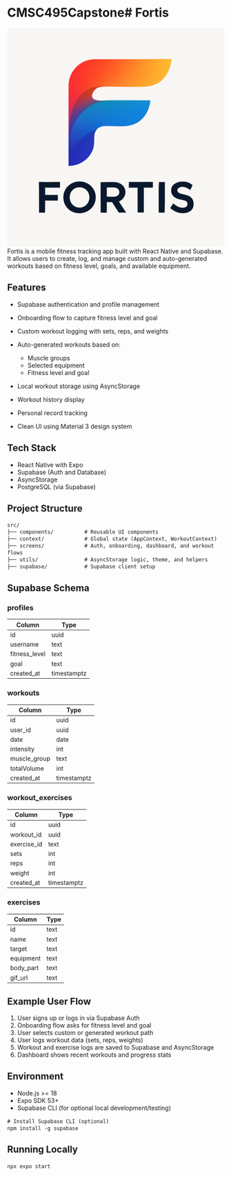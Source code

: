 # CMSC495Capstone# Fortis
![Fortis Logo](Fortis/assets/splash.png)
Fortis is a mobile fitness tracking app built with React Native and Supabase. It allows users to create, log, and manage custom and auto-generated workouts based on fitness level, goals, and available equipment.

## Features

* Supabase authentication and profile management
* Onboarding flow to capture fitness level and goal
* Custom workout logging with sets, reps, and weights
* Auto-generated workouts based on:

  * Muscle groups
  * Selected equipment
  * Fitness level and goal
* Local workout storage using AsyncStorage
* Workout history display
* Personal record tracking
* Clean UI using Material 3 design system

## Tech Stack

* React Native with Expo
* Supabase (Auth and Database)
* AsyncStorage
* PostgreSQL (via Supabase)

## Project Structure

```
src/
├── components/          # Reusable UI components
├── context/             # Global state (AppContext, WorkoutContext)
├── screens/             # Auth, onboarding, dashboard, and workout flows
├── utils/               # AsyncStorage logic, theme, and helpers
├── supabase/            # Supabase client setup
```

## Supabase Schema

### profiles

| Column         | Type        |
| -------------- | ----------- |
| id             | uuid        |
| username       | text        |
| fitness\_level | text        |
| goal           | text        |
| created\_at    | timestamptz |

### workouts

| Column        | Type        |
| ------------- | ----------- |
| id            | uuid        |
| user\_id      | uuid        |
| date          | date        |
| intensity     | int         |
| muscle\_group | text        |
| totalVolume   | int         |
| created\_at   | timestamptz |

### workout\_exercises

| Column       | Type        |
| ------------ | ----------- |
| id           | uuid        |
| workout\_id  | uuid        |
| exercise\_id | text        |
| sets         | int         |
| reps         | int         |
| weight       | int         |
| created\_at  | timestamptz |

### exercises

| Column     | Type |
| ---------- | ---- |
| id         | text |
| name       | text |
| target     | text |
| equipment  | text |
| body\_part | text |
| gif\_url   | text |


## Example User Flow

1. User signs up or logs in via Supabase Auth
2. Onboarding flow asks for fitness level and goal
3. User selects custom or generated workout path
4. User logs workout data (sets, reps, weights)
5. Workout and exercise logs are saved to Supabase and AsyncStorage
6. Dashboard shows recent workouts and progress stats

## Environment

* Node.js >= 18
* Expo SDK 53+
* Supabase CLI (for optional local development/testing)

```
# Install Supabase CLI (optional)
npm install -g supabase
```

## Running Locally

```bash
npx expo start
```


